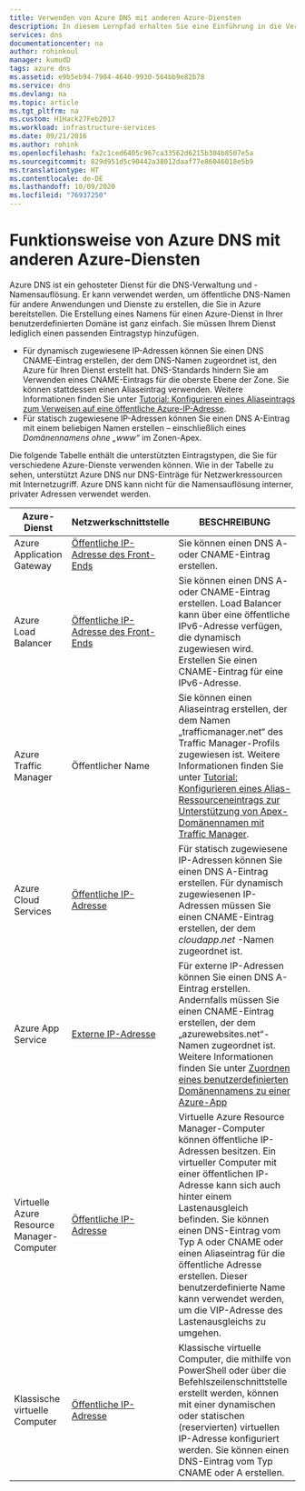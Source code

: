 ```yaml
---
title: Verwenden von Azure DNS mit anderen Azure-Diensten
description: In diesem Lernpfad erhalten Sie eine Einführung in die Verwendung von Azure DNS zum Auflösen von Namen für andere Azure-Dienste.
services: dns
documentationcenter: na
author: rohinkoul
manager: kumudD
tags: azure dns
ms.assetid: e9b5eb94-7984-4640-9930-564bb9e82b78
ms.service: dns
ms.devlang: na
ms.topic: article
ms.tgt_pltfrm: na
ms.custom: H1Hack27Feb2017
ms.workload: infrastructure-services
ms.date: 09/21/2016
ms.author: rohink
ms.openlocfilehash: fa2c1ced6405c967ca33562d6215b304b8507e5a
ms.sourcegitcommit: 829d951d5c90442a38012daaf77e86046018e5b9
ms.translationtype: HT
ms.contentlocale: de-DE
ms.lasthandoff: 10/09/2020
ms.locfileid: "76937250"
---
```

# <a name="how-azure-dns-works-with-other-azure-services"></a>Funktionsweise von Azure DNS mit anderen Azure-Diensten

Azure DNS ist ein gehosteter Dienst für die DNS-Verwaltung und -Namensauflösung. Er kann verwendet werden, um öffentliche DNS-Namen für andere Anwendungen und Dienste zu erstellen, die Sie in Azure bereitstellen. Die Erstellung eines Namens für einen Azure-Dienst in Ihrer benutzerdefinierten Domäne ist ganz einfach. Sie müssen Ihrem Dienst lediglich einen passenden Eintragstyp hinzufügen.

* Für dynamisch zugewiesene IP-Adressen können Sie einen DNS CNAME-Eintrag erstellen, der dem DNS-Namen zugeordnet ist, den Azure für Ihren Dienst erstellt hat. DNS-Standards hindern Sie am Verwenden eines CNAME-Eintrags für die oberste Ebene der Zone. Sie können stattdessen einen Aliaseintrag verwenden. Weitere Informationen finden Sie unter [Tutorial: Konfigurieren eines Aliaseintrags zum Verweisen auf eine öffentliche Azure-IP-Adresse](tutorial-alias-pip.md).
* Für statisch zugewiesene IP-Adressen können Sie einen DNS A-Eintrag mit einem beliebigen Namen erstellen – einschließlich eines *Domänennamens ohne „www“* im Zonen-Apex.

Die folgende Tabelle enthält die unterstützten Eintragstypen, die Sie für verschiedene Azure-Dienste verwenden können. Wie in der Tabelle zu sehen, unterstützt Azure DNS nur DNS-Einträge für Netzwerkressourcen mit Internetzugriff. Azure DNS kann nicht für die Namensauflösung interner, privater Adressen verwendet werden.

| Azure-Dienst | Netzwerkschnittstelle | BESCHREIBUNG |
| --- | --- | --- |
| Azure Application Gateway |[Öffentliche IP-Adresse des Front-Ends](dns-custom-domain.md#public-ip-address) |Sie können einen DNS A- oder CNAME-Eintrag erstellen. |
| Azure Load Balancer |[Öffentliche IP-Adresse des Front-Ends](dns-custom-domain.md#public-ip-address) |Sie können einen DNS A- oder CNAME-Eintrag erstellen. Load Balancer kann über eine öffentliche IPv6-Adresse verfügen, die dynamisch zugewiesen wird. Erstellen Sie einen CNAME-Eintrag für eine IPv6-Adresse. |
| Azure Traffic Manager |Öffentlicher Name |Sie können einen Aliaseintrag erstellen, der dem Namen „trafficmanager.net“ des Traffic Manager-Profils zugewiesen ist. Weitere Informationen finden Sie unter [Tutorial: Konfigurieren eines Alias-Ressourceneintrags zur Unterstützung von Apex-Domänennamen mit Traffic Manager](tutorial-alias-tm.md). |
| Azure Cloud Services |[Öffentliche IP-Adresse](dns-custom-domain.md#public-ip-address) |Für statisch zugewiesene IP-Adressen können Sie einen DNS A-Eintrag erstellen. Für dynamisch zugewiesenen IP-Adressen müssen Sie einen CNAME-Eintrag erstellen, der dem *cloudapp.net* -Namen zugeordnet ist.|
| Azure App Service | [Externe IP-Adresse](dns-custom-domain.md#app-service-web-apps) |Für externe IP-Adressen können Sie einen DNS A-Eintrag erstellen. Andernfalls müssen Sie einen CNAME-Eintrag erstellen, der dem „azurewebsites.net“-Namen zugeordnet ist. Weitere Informationen finden Sie unter [Zuordnen eines benutzerdefinierten Domänennamens zu einer Azure-App](../app-service/app-service-web-tutorial-custom-domain.md) |
| Virtuelle Azure Resource Manager-Computer |[Öffentliche IP-Adresse](dns-custom-domain.md#public-ip-address) |Virtuelle Azure Resource Manager-Computer können öffentliche IP-Adressen besitzen. Ein virtueller Computer mit einer öffentlichen IP-Adresse kann sich auch hinter einem Lastenausgleich befinden. Sie können einen DNS-Eintrag vom Typ A oder CNAME oder einen Aliaseintrag für die öffentliche Adresse erstellen. Dieser benutzerdefinierte Name kann verwendet werden, um die VIP-Adresse des Lastenausgleichs zu umgehen. |
| Klassische virtuelle Computer |[Öffentliche IP-Adresse](dns-custom-domain.md#public-ip-address) |Klassische virtuelle Computer, die mithilfe von PowerShell oder über die Befehlszeilenschnittstelle erstellt werden, können mit einer dynamischen oder statischen (reservierten) virtuellen IP-Adresse konfiguriert werden. Sie können einen DNS-Eintrag vom Typ CNAME oder A erstellen. |
